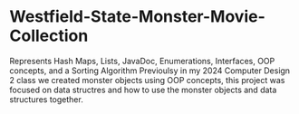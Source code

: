 # Westfield-State-Monster-Movie-Collection
Represents Hash Maps, Lists, JavaDoc, Enumerations, Interfaces, OOP concepts,  and a Sorting Algorithm
Previoulsy in my 2024 Computer Design 2 class we created monster objects using OOP concepts, this project was focused on data structres and how to use the monster objects
and data structures together. 
